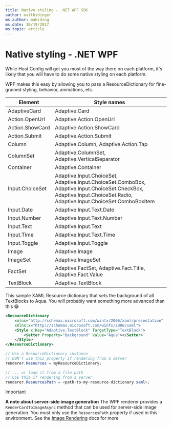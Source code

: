 ```yaml
---
title: Native styling - .NET WPF SDK
author: matthidinger
ms.author: mahiding
ms.date: 10/19/2017
ms.topic: article
---
```


# Native styling - .NET WPF

While Host Config will get you most of the way there on each platform, it's likely that you will have to do some native styling on each platform. 

WPF makes this easy by allowing you to pass a ResourceDictionary for fine-grained styling, behavior, animations, etc.

| Element | Style names |
|---|---|
| AdaptiveCard | Adaptive.Card| 
| Action.OpenUrl  | Adaptive.Action.OpenUrl  |
| Action.ShowCard | Adaptive.Action.ShowCard |
| Action.Submit  | Adaptive.Action.Submit  |
| Column | Adaptive.Column, Adaptive.Action.Tap |
| ColumnSet | Adaptive.ColumnSet, Adaptive.VerticalSeparator |
| Container | Adaptive.Container|
| Input.ChoiceSet | Adaptive.Input.ChoiceSet,  Adaptive.Input.ChoiceSet.ComboBox, Adaptive.Input.ChoiceSet.CheckBox,  Adaptive.Input.ChoiceSet.Radio,  Adaptive.Input.ChoiceSet.ComboBoxItem |
| Input.Date | Adaptive.Input.Text.Date
| Input.Number | Adaptive.Input.Text.Number |
| Input.Text | Adaptive.Input.Text |
| Input.Time | Adaptive.Input.Text.Time |
| Input.Toggle| Adaptive.Input.Toggle|
| Image  | Adaptive.Image |
| ImageSet  | Adaptive.ImageSet |
| FactSet | Adaptive.FactSet, Adaptive.Fact.Title, Adaptive.Fact.Value |
| TextBlock  | Adaptive.TextBlock |

This sample XAML Resource dictionary that sets the background of all TextBlocks to Aqua. You will probably want something more advanced than this 😁

```xml
<ResourceDictionary
    xmlns="http://schemas.microsoft.com/winfx/2006/xaml/presentation" 
    xmlns:x="http://schemas.microsoft.com/winfx/2006/xaml">
    <Style x:Key="Adaptive.TextBlock" TargetType="TextBlock">
        <Setter Property="Background" Value="Aqua"></Setter>
    </Style>
</ResourceDictionary>
```
```csharp
// Use a ResourceDictionary instance
// DON'T use this property if rendering from a server
renderer.Resources = myResourceDictionary;

// ... or load it from a file path
// USE this if rendering from a server
renderer.ResourcesPath = <path-to-my-resource-dictionary.xaml>;
```

> [!IMPORTANT]
> **A note about server-side image generation**
> The WPF renderer provides a `RenderCardToImageAsync` method that can be used for server-side image generation. 
> You must only use the `ResourcesPath` property if used in this environment. 
> See the [Image Rendering](../net-image/getting-started.md) docs for more